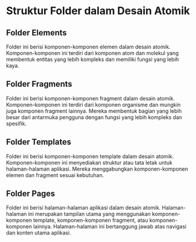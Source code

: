 # Struktur Folder dalam Desain Atomik

## Folder Elements

Folder ini berisi komponen-komponen elemen dalam desain atomik. Komponen-komponen ini terdiri dari komponen atom dan molekul yang membentuk entitas yang lebih kompleks dan memiliki fungsi yang lebih kaya.

## Folder Fragments

Folder ini berisi komponen-komponen fragment dalam desain atomik. Komponen-komponen ini terdiri dari komponen organisme dan mungkin juga komponen fragment lainnya. Mereka membentuk bagian yang lebih besar dari antarmuka pengguna dengan fungsi yang lebih kompleks dan spesifik.

## Folder Templates

Folder ini berisi komponen-komponen template dalam desain atomik. Komponen-komponen ini menyediakan struktur atau tata letak untuk halaman-halaman aplikasi. Mereka menggabungkan komponen-komponen elemen dan fragment sesuai kebutuhan.

## Folder Pages

Folder ini berisi halaman-halaman aplikasi dalam desain atomik. Halaman-halaman ini merupakan tampilan utama yang menggunakan komponen-komponen template, komponen-komponen fragment, atau komponen-komponen lainnya. Halaman-halaman ini bertanggung jawab atas navigasi dan konten utama aplikasi.
